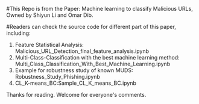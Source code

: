 #This Repo is from the Paper: Machine learning to classify Malicious URLs, Owned by Shiyun Li and Omar Dib.

#Readers can check the source code for different part of this paper, including:
1. Feature Statistical Analysis: Malicious_URL_Detection_final_feature_analysis.ipynb
2. Multi-Class-Classification with the best machine learning method: Multi_Class_Classification_With_Best_Machine_Learning.ipynb
3. Example for robustness study of known MUDS: Robustness_Study_Phishing.ipynb
4. CL_K-means_BC:Sample_CL_K_means_BC.ipynb

Thanks for reading. Welcome for everyone's comments.
